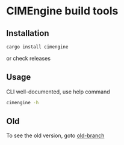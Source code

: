 # CIMEngine build tools

## Installation

```bash
cargo install cimengine
```

or check releases

## Usage

CLI well-documented, use help command

```bash
cimengine -h
```

## Old

To see the old version, goto [old-branch](https://github.com/CIMEngine/cimengine-build-tools/tree/old-js)
